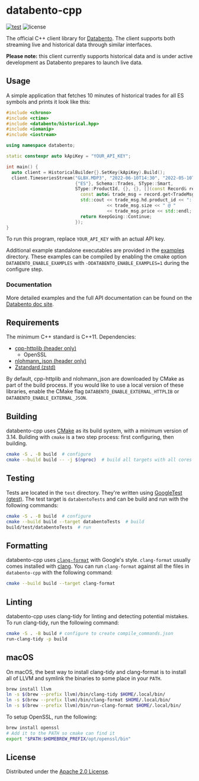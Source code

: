 # databento-cpp

[![test](https://github.com/databento/databento-cpp/actions/workflows/build.yaml/badge.svg?branch=main)](https://github.com/databento/databento-cpp/actions/workflows/build.yaml)
![license](https://img.shields.io/github/license/databento/databento-cpp?color=blue)

The official C++ client library for [Databento](https://databento.com).
The client supports both streaming live and historical data through similar interfaces.

**Please note:** this client currently supports historical data and is under active development as Databento prepares to launch live data.

## Usage

A simple application that fetches 10 minutes of historical trades for all ES symbols and prints it look like this:

```cpp
#include <chrono>
#include <ctime>
#include <databento/historical.hpp>
#include <iomanip>
#include <iostream>

using namespace databento;

static constexpr auto kApiKey = "YOUR_API_KEY";

int main() {
  auto client = HistoricalBuilder{}.SetKey(kApiKey).Build();
  client.TimeseriesStream("GLBX.MDP3", "2022-06-10T14:30", "2022-05-10T14:40",
                          {"ES"}, Schema::Trades, SType::Smart,
                          SType::ProductId, {}, {}, [](const Record& record) {
                            const auto& trade_msg = record.get<TradeMsg>();
                            std::cout << trade_msg.hd.product_id << ": "
                                      << trade_msg.size << " @ "
                                      << trade_msg.price << std::endl;
                            return KeepGoing::Continue;
                          });
}
```

To run this program, replace `YOUR_API_KEY` with an actual API key.

Additional example standalone executables are provided in the [examples](./examples) directory.
These examples can be compiled by enabling the cmake option `DATABENTO_ENABLE_EXAMPLES` with `-DDATABENTO_ENABLE_EXAMPLES=1` during the configure step.

### Documentation

More detailed examples and the full API documentation can be found on the [Databento doc site](https://docs.databento.com/getting-started).

## Requirements

The minimum C++ standard is C++11.
Dependencies:
- [cpp-httplib (header only)](https://github.com/yhirose/cpp-httplib)
  - OpenSSL
- [nlohmann_json (header only)](https://github.com/nlohmann/json)
- [Zstandard (zstd)](https://github.com/facebook/zstd)

By default, cpp-httplib and nlohmann_json are downloaded by CMake as part of the build process.
If you would like to use a local version of these libraries, enable the CMake flag
`DATABENTO_ENABLE_EXTERNAL_HTTPLIB` or `DATABENTO_ENABLE_EXTERNAL_JSON`.

## Building

databento-cpp uses [CMake](https://cmake.org/) as its build system, with a minimum version of 3.14.
Building with `cmake` is a two step process: first configuring, then building.
```sh
cmake -S . -B build  # configure
cmake --build build -- -j $(nproc)  # build all targets with all cores
```

## Testing

Tests are located in the `test` directory.
They're written using [GoogleTest (gtest)](https://github.com/google/googletest).
The test target is `databentoTests` and can be build and run with the following commands:
```sh
cmake -S . -B build  # configure
cmake --build build --target databentoTests  # build
build/test/databentoTests  # run
```

## Formatting

databento-cpp uses [`clang-format`](https://clang.llvm.org/docs/ClangFormat.html) with Google's style.
`clang-format` usually comes installed with [clang](https://clang.llvm.org/).
You can run `clang-format` against all the files in `databento-cpp` with the following command:
```sh
cmake --build build --target clang-format
```

## Linting

databento-cpp uses clang-tidy for linting and detecting potential mistakes.
To run clang-tidy, run the following command:
```sh
cmake -S . -B build # configure to create compile_commands.json
run-clang-tidy -p build
```

## macOS

On macOS, the best way to install clang-tidy and clang-format is to install all of LLVM and symlink
the binaries to some place in your `PATH`.
```sh
brew install llvm
ln -s $(brew --prefix llvm)/bin/clang-tidy $HOME/.local/bin/
ln -s $(brew --prefix llvm)/bin/clang-format $HOME/.local/bin/
ln -s $(brew --prefix llvm)/bin/run-clang-format $HOME/.local/bin/
```

To setup OpenSSL, run the following:
```sh
brew install openssl
# Add it to the PATH so cmake can find it
export "$PATH:$HOMEBREW_PREFIX/opt/openssl/bin"
```

## License

Distributed under the [Apache 2.0 License](https://www.apache.org/licenses/LICENSE-2.0.html).
